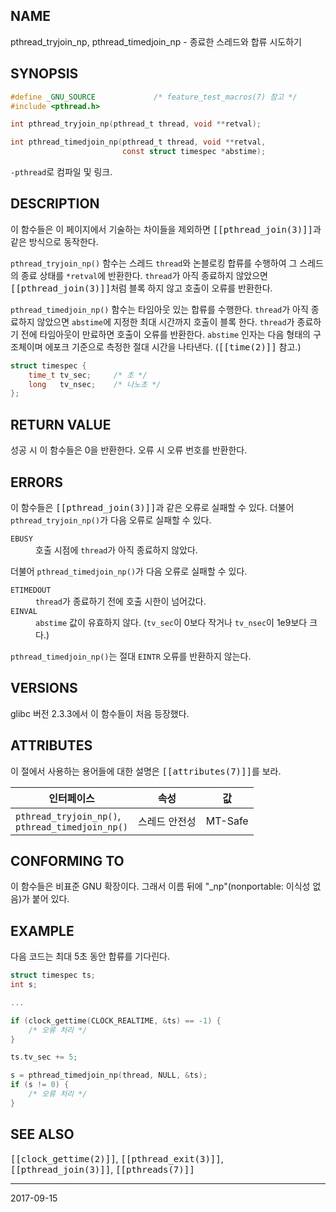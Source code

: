 ## NAME

pthread_tryjoin_np, pthread_timedjoin_np - 종료한 스레드와 합류 시도하기

## SYNOPSIS

```c
#define _GNU_SOURCE             /* feature_test_macros(7) 참고 */
#include <pthread.h>

int pthread_tryjoin_np(pthread_t thread, void **retval);

int pthread_timedjoin_np(pthread_t thread, void **retval,
                         const struct timespec *abstime);
```

`-pthread`로 컴파일 및 링크.

## DESCRIPTION

이 함수들은 이 페이지에서 기술하는 차이들을 제외하면 <tt>[[pthread_join(3)]]</tt>과 같은 방식으로 동작한다.

`pthread_tryjoin_np()` 함수는 스레드 `thread`와 논블로킹 합류를 수행하여 그 스레드의 종료 상태를 `*retval`에 반환한다. `thread`가 아직 종료하지 않았으면 <tt>[[pthread_join(3)]]</tt>처럼 블록 하지 않고 호출이 오류를 반환한다.

`pthread_timedjoin_np()` 함수는 타임아웃 있는 합류를 수행한다. `thread`가 아직 종료하지 않았으면 `abstime`에 지정한 최대 시간까지 호출이 블록 한다. `thread`가 종료하기 전에 타임아웃이 만료하면 호출이 오류를 반환한다. `abstime` 인자는 다음 형태의 구조체이며 에포크 기준으로 측정한 절대 시간을 나타낸다. (<tt>[[time(2)]]</tt> 참고.)

```c
struct timespec {
    time_t tv_sec;     /* 초 */
    long   tv_nsec;    /* 나노초 */
};
```

## RETURN VALUE

성공 시 이 함수들은 0을 반환한다. 오류 시 오류 번호를 반환한다.

## ERRORS

이 함수들은 <tt>[[pthread_join(3)]]</tt>과 같은 오류로 실패할 수 있다. 더불어 `pthread_tryjoin_np()`가 다음 오류로 실패할 수 있다.

<dl>
<dt><code>EBUSY</code></dt>
<dd>호출 시점에 <code>thread</code>가 아직 종료하지 않았다.</dd>
</dl>

더불어 `pthread_timedjoin_np()`가 다음 오류로 실패할 수 있다.

<dl>
<dt><code>ETIMEDOUT</code></dt>
<dd><code>thread</code>가 종료하기 전에 호출 시한이 넘어갔다.</dd>
<dt><code>EINVAL</code></dt>
<dd><code>abstime</code> 값이 유효하지 않다. (<code>tv_sec</code>이 0보다 작거나 <code>tv_nsec</code>이 1e9보다 크다.)</dd>
</dl>

`pthread_timedjoin_np()`는 절대 `EINTR` 오류를 반환하지 않는다.

## VERSIONS

glibc 버전 2.3.3에서 이 함수들이 처음 등장했다.

## ATTRIBUTES

이 절에서 사용하는 용어들에 대한 설명은 <tt>[[attributes(7)]]</tt>를 보라.

| 인터페이스 | 속성 | 값 |
| --- | --- | --- |
| `pthread_tryjoin_np()`,<br>`pthread_timedjoin_np()` | 스레드 안전성 | MT-Safe |

## CONFORMING TO

이 함수들은 비표준 GNU 확장이다. 그래서 이름 뒤에 "_np"(nonportable: 이식성 없음)가 붙어 있다.

## EXAMPLE

다음 코드는 최대 5초 동안 합류를 기다린다.

```c
struct timespec ts;
int s;

...

if (clock_gettime(CLOCK_REALTIME, &ts) == -1) {
    /* 오류 처리 */
}

ts.tv_sec += 5;

s = pthread_timedjoin_np(thread, NULL, &ts);
if (s != 0) {
    /* 오류 처리 */
}
```

## SEE ALSO

<tt>[[clock_gettime(2)]]</tt>, <tt>[[pthread_exit(3)]]</tt>, <tt>[[pthread_join(3)]]</tt>, <tt>[[pthreads(7)]]</tt>

----

2017-09-15
